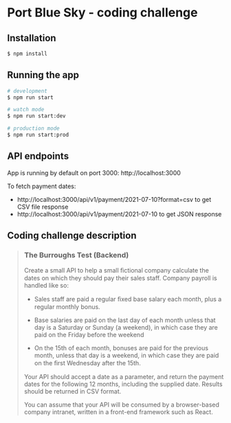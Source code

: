 # Port Blue Sky - coding challenge

## Installation

```bash
$ npm install
```

## Running the app

```bash
# development
$ npm run start

# watch mode
$ npm run start:dev

# production mode
$ npm run start:prod
```

## API endpoints

App is running by default on port 3000: http://localhost:3000

To fetch payment dates:

- http://localhost:3000/api/v1/payment/2021-07-10?format=csv to get CSV file response
- http://localhost:3000/api/v1/payment/2021-07-10 to get JSON response

## Coding challenge description

> ### The Burroughs Test (Backend)
>
> Create a small API to help a small ﬁctional company calculate the dates on which they should pay their sales staff. Company payroll is handled like so:
>
> - Sales staff are paid a regular ﬁxed base salary each month, plus a regular monthly bonus.
>
> - Base salaries are paid on the last day of each month unless that day is a Saturday or Sunday (a weekend), in which case they are paid on the Friday before the weekend
>
> - On the 15th of each month, bonuses are paid for the previous month, unless that day is a weekend, in which case they are paid on the ﬁrst Wednesday after the 15th.
>
> Your API should accept a date as a parameter, and return the payment dates for the following 12 months, including the supplied date. Results should be returned in CSV format.
>
> You can assume that your API will be consumed by a browser-based company intranet, written in a front-end framework such as React.

